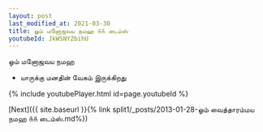 ```yaml
---
layout: post
last_modified_at: 2021-03-30
title: ஓம் மனோஜவய நமஹ ௧௧ டைம்ஸ்
youtubeId: JkWSNYZbihU
---
```

 
 
 ஓம் மனோஜவய நமஹ  
 
 -  யாருக்கு மனதின் வேகம் இருக்கிறது 
 
  
 
  
 
 
 
 
 
 


{% include youtubePlayer.html id=page.youtubeId %}
 
[Next]({{ site.baseurl }}{% link  split1/_posts/2013-01-28-ஓம் வைத்தாரம்மய நமஹ ௧௧ டைம்ஸ்.md%})
 
